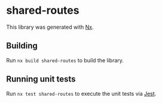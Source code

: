 # shared-routes

This library was generated with [Nx](https://nx.dev).

## Building

Run `nx build shared-routes` to build the library.

## Running unit tests

Run `nx test shared-routes` to execute the unit tests via [Jest](https://jestjs.io).
